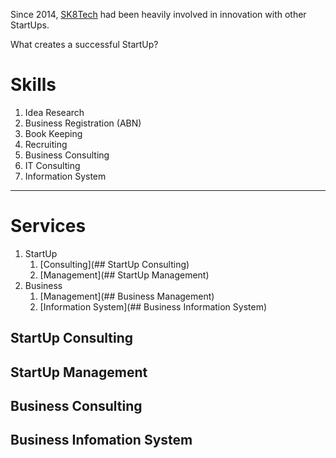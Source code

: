 Since 2014, [SK8Tech](https://sk8.tech) had been heavily involved in innovation with other StartUps. 

What creates a successful StartUp?

# Skills

1. Idea Research
1. Business Registration (ABN)
1. Book Keeping
1. Recruiting
1. Business Consulting
1. IT Consulting
1. Information System 

---

# Services

1. StartUp
    1. [Consulting](## StartUp Consulting)
    1. [Management](## StartUp Management)
1. Business
    1. [Management](## Business Management)
    1. [Information System](## Business Information System)
    
## StartUp Consulting

## StartUp Management

## Business Consulting

## Business Infomation System
